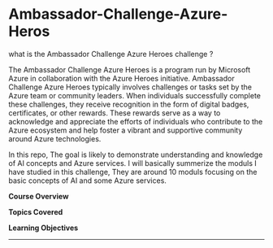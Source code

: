 # Ambassador-Challenge-Azure-Heros


what is the Ambassador Challenge Azure Heroes challenge ?

The Ambassador Challenge Azure Heroes is a program run by Microsoft Azure in collaboration with the Azure Heroes initiative. Ambassador Challenge Azure Heroes typically involves challenges or tasks set by the Azure team or community leaders. When individuals successfully complete these challenges, they receive recognition in the form of digital badges, certificates, or other rewards. These rewards serve as a way to acknowledge and appreciate the efforts of individuals who contribute to the Azure ecosystem and help foster a vibrant and supportive community around Azure technologies.

In this repo, The goal is likely to demonstrate understanding and knowledge of AI concepts and Azure services. I will basically summerize the moduls I have studied in this challenge, They are around 10 moduls focusing on the basic concepts of AI and some Azure services.


**Course Overview**


**Topics Covered**

**Learning Objectives**

****

